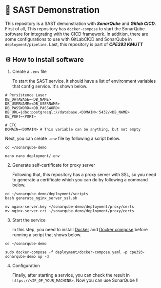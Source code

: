 # 🚀 SAST Demonstration
This repository is a SAST demonstration with ***SonarQube*** and ***Gitlab CICD***. First of all, This repository has `docker-compose` to start the SonarQube software for integrating with the CICD framework. In addition,   there are some configurations to use with GitLabCICD and SonarQube in `deployment/pipeline`. Last, this repository is part of ***CPE393 KMUTT***

## ⚙️ How to install software
1. Create a `.env` file 

    To start the SAST service, it should have a list of environment variables that config service. It's shown below.
```
# Persistence Layer
DB_DATABASE=<DB_NAME>
DB_USERNAME=<DB_USERNAME>
DB_PASSWORD=<DB_PASSWORD>
DB_URL=jdbc:postgresql://database.<DOMAIN>:5432/<DB_NAME>
DB_PORT=<PORT>

# ETC
DOMAIN=<DOMAIN> # This variable can be anything, but not empty
```

Next, you can create `.env` file by following a script below.

```
cd ~/sonarqube-demo

nano nano deployment/.env
```
2. Generate self-certificate for proxy server

   Following that, this repository has a proxy server with SSL, so you need to generate a certificate which you can do by following a command below.

```
cd ~/sonarqube-demo/deployment/scripts
bash generate_nginx_server_ssl.sh

mv nginx-server.key ~/sonarqube-demo/deployment/proxy/certs
mv nginx-server.crt ~/sonarqube-demo/deployment/proxy/certs
```

3. Start the service

    In this step, you need to install [Docker](https://docs.docker.com/engine/install/ubuntu/) and [Docker compose](https://docs.docker.com/compose/install/) before running a script that shows below.
```
cd ~/sonarqube-demo

sudo docker-compose -f deployment/docker-compose.yaml -p cpe393-sonarqube-demo up -d
```
4. Configuration

    Finally, after starting a service, you can check the result in `https://<IP_OF_YOUR_MACHINE>`. Now you can use SonarQube !!